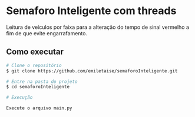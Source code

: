 # Semaforo Inteligente com threads

Leitura de veículos por faixa para a alteração do tempo de sinal vermelho a fim de que evite engarrafamento.

## Como executar

```bash
# Clone o repositório
$ git clone https://github.com/emiletaise/semaforoInteligente.git

# Entre na pasta do projeto
$ cd semaforoInteligente

# Execução

Execute o arquivo main.py

